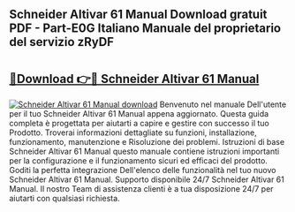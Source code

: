 ## Schneider Altivar 61 Manual Download gratuit PDF - Part-E0G Italiano Manuale del proprietario del servizio zRyDF

# <h2><a href="http://dfcjb2c.blite.top/?on=Schneider+Altivar+61+Manual">🔗Download 👉🔴 Schneider Altivar 61 Manual</a></h2>

[![Schneider Altivar 61 Manual download](https://i.imgur.com/lujVjoI.png)](http://dfcjb2c.blite.top/?on=Schneider+Altivar+61+Manual)
Benvenuto nel manuale Dell'utente per il tuo Schneider Altivar 61 Manual appena aggiornato. Questa guida completa è progettata per aiutarti a capire e gestire con successo il tuo Prodotto. Troverai informazioni dettagliate su funzioni, installazione, funzionamento, manutenzione e Risoluzione dei problemi. Istruzioni di base Schneider Altivar 61 Manual questo manuale contiene istruzioni importanti per la configurazione e il funzionamento sicuri ed efficaci del prodotto. Goditi la perfetta integrazione Dell'elenco delle funzionalità nel tuo nuovo Schneider Altivar 61 Manual. Supporto disponibile 24/7 Schneider Altivar 61 Manual. Il nostro Team di assistenza clienti è a tua disposizione 24/7 per aiutarti con qualsiasi richiesta.
